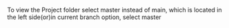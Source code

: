 To view the Project folder select master instead of main, which is located in the left side(or)in current branch option, select master
